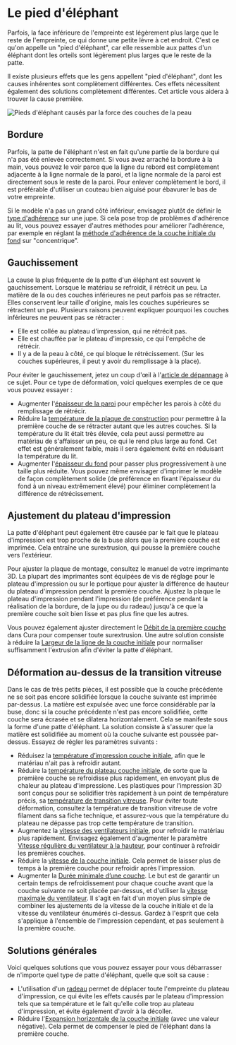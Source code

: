 Le pied d'éléphant
====
Parfois, la face inférieure de l'empreinte est légèrement plus large que le reste de l'empreinte, ce qui donne une petite lèvre à cet endroit. C'est ce qu'on appelle un "pied d'éléphant", car elle ressemble aux pattes d'un éléphant dont les orteils sont légèrement plus larges que le reste de la patte.

Il existe plusieurs effets que les gens appellent "pied d'éléphant", dont les causes inhérentes sont complètement différentes. Ces effets nécessitent également des solutions complètement différentes. Cet article vous aidera à trouver la cause première.

![Pieds d'éléphant causés par la force des couches de la peau](../../../articles/images/elephants_foot.jpg)

Bordure
----
Parfois, la patte de l'éléphant n'est en fait qu'une partie de la bordure qui n'a pas été enlevée correctement. Si vous avez arraché la bordure à la main, vous pouvez le voir parce que la ligne du rebord est complètement adjacente à la ligne normale de la paroi, et la ligne normale de la paroi est directement sous le reste de la paroi. Pour enlever complètement le bord, il est préférable d'utiliser un couteau bien aiguisé pour ébavurer le bas de votre empreinte.

Si le modèle n'a pas un grand côté inférieur, envisagez plutôt de définir le [type d'adhérence](../platform_adhesion/adhesion_type.md) sur une jupe. Si cela pose trop de problèmes d'adhérence au lit, vous pouvez essayer d'autres méthodes pour améliorer l'adhérence, par exemple en réglant la [méthode d'adhérence de la couche initiale du fond](../top_bottom/top_bottom_pattern_0.md) sur "concentrique".

Gauchissement
----
La cause la plus fréquente de la patte d'un éléphant est souvent le gauchissement. Lorsque le matériau se refroidit, il rétrécit un peu. La matière de la ou des couches inférieures ne peut parfois pas se rétracter. Elles conservent leur taille d'origine, mais les couches supérieures se rétractent un peu. Plusieurs raisons peuvent expliquer pourquoi les couches inférieures ne peuvent pas se rétracter :
* Elle est collée au plateau d'impression, qui ne rétrécit pas.
* Elle est chauffée par le plateau d'impressio, ce qui l'empêche de rétrécir.
* Il y a de la peau à côté, ce qui bloque le rétrécissement. (Sur les couches supérieures, il peut y avoir du remplissage à la place).

Pour éviter le gauchissement, jetez un coup d'œil à l'[article de dépannage](warping.md) à ce sujet. Pour ce type de déformation, voici quelques exemples de ce que vous pouvez essayer :
* Augmenter l'[épaisseur de la paroi](../shell/wall_thickness.md) pour empêcher les parois à côté du remplissage de rétrécir.
* Réduire la [température de la plaque de construction](../material/material_bed_temperature.md) pour permettre à la première couche de se rétracter autant que les autres couches. Si la température du lit était très élevée, cela peut aussi permettre au matériau de s'affaisser un peu, ce qui le rend plus large au fond. Cet effet est généralement faible, mais il sera également évité en réduisant la température du lit.
* Augmenter l'[épaisseur du fond](../top_bottom/bottom_thickness.md) pour passer plus progressivement à une taille plus réduite. Vous pouvez même envisager d'imprimer le modèle de façon complètement solide (de préférence en fixant l'épaisseur du fond à un niveau extrêmement élevé) pour éliminer complètement la différence de rétrécissement.

Ajustement du plateau d'impression 
----
La patte d'éléphant peut également être causée par le fait que le plateau d'impression est trop proche de la buse alors que la première couche est imprimée. Cela entraîne une surextrusion, qui pousse la première couche vers l'extérieur.

Pour ajuster la plaque de montage, consultez le manuel de votre imprimante 3D. La plupart des imprimantes sont équipées de vis de réglage pour le plateau d'impression ou sur le portique pour ajuster la différence de hauteur du plateau d'impression pendant la première couche. Ajustez la plaque le plateau d'impression pendant l'impression (de préférence pendant la réalisation de la bordure, de la jupe ou du radeau) jusqu'à ce que la première couche soit bien lisse et pas plus fine que les autres.

Vous pouvez également ajuster directement le [Débit de la première couche](../material/material_flow_layer_0.md) dans Cura pour compenser toute surextrusion. Une autre solution consiste à réduire la [Largeur de la ligne de la couche initiale](../resolution/initial_layer_line_width_factor.md) pour normaliser suffisamment l'extrusion afin d'éviter la patte d'éléphant.

Déformation au-dessus de la transition vitreuse
----
Dans le cas de très petits pièces, il est possible que la couche précédente ne se soit pas encore solidifiée lorsque la couche suivante est imprimée par-dessus. La matière est expulsée avec une force considérable par la buse, donc si la couche précédente n'est pas encore solidifiée, cette couche sera écrasée et se dilatera horizontalement. Cela se manifeste sous la forme d'une patte d'éléphant. La solution consiste à s'assurer que la matière est solidifiée au moment où la couche suivante est poussée par-dessus. Essayez de régler les paramètres suivants :

* Réduisez la [température d’impression couche initiale](../material/material_print_temperature_layer_0.md), afin que le matériau n'ait pas à refroidir autant.
* Réduire la [température du plateau couche initiale](../material/material_bed_temperature_layer_0.md), de sorte que la première couche se refroidisse plus rapidement, en envoyant plus de chaleur au plateau d'impressione. Les plastiques pour l'impression 3D sont conçus pour se solidifier très rapidement à un point de température précis, sa [température de transition vitreuse](https://en.wikipedia.org/wiki/Glass_transition#Transition_temperature_Tg). Pour éviter toute déformation, consultez la température de transition vitreuse de votre filament dans sa fiche technique, et assurez-vous que la température du plateau ne dépasse pas trop cette température de transition.
* Augmentez la [vitesse des ventilateurs initiale](../cooling/cool_fan_speed_0.md), pour refroidir le matériau plus rapidement. Envisagez également d'augmenter le paramètre [Vitesse régulière du ventilateur à la hauteur](../cooling/cool_fan_full_at_height.md), pour continuer à refroidir les premières couches.
* Réduire la [vitesse de la couche initiale](../speed/speed_layer_0.md). Cela permet de laisser plus de temps à la première couche pour refroidir après l'impression.
* Augmenter la [Durée minimale d’une couche](../cooling/cool_min_layer_time.md). Le but est de garantir un certain temps de refroidissement pour chaque couche avant que la couche suivante ne soit placée par-dessus, et d'utiliser la [vitesse maximale du ventilateur](../cooling/cool_fan_speed_max.md). Il s'agit en fait d'un moyen plus simple de combiner les ajustements de la vitesse de la couche initiale et de la vitesse du ventilateur énumérés ci-dessus. Gardez à l'esprit que cela s'applique à l'ensemble de l'impression cependant, et pas seulement à la première couche.

Solutions générales
----
Voici quelques solutions que vous pouvez essayer pour vous débarrasser de n'importe quel type de patte d'éléphant, quelle que soit sa cause :
* L'utilisation d'un [radeau](../platform_adhesion/adhesion_type.md) permet de déplacer toute l'empreinte du plateau d'impression, ce qui évite les effets causés par le plateau d'impression tels que sa température et le fait qu'elle colle trop au plateau d'impression, et évite également d'avoir à la décoller.
* Réduire l'[Expansion horizontale de la couche initiale](../shell/xy_offset_layer_0.md) (avec une valeur négative). Cela permet de compenser le pied de l'éléphant dans la première couche.
